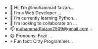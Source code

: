 - 👋 Hi, I’m @muhammad faizan...
- 👀 I’m a Web Developer ...
- 🌱 I’m currently learning  Python...
- 💞️ I’m looking to collaborate on ...
- 📫 muhammadfaizan2509@gmail.com ...
- 😄 Pronouns: Fazii ...
- ⚡ Fun fact: Crzy Programmer...

<!---
muhammadfaizan2509/muhammadfaizan2509 is a ✨ special ✨ repository because its `README.md` (this file) appears on your GitHub profile.
You can click the Preview link to take a look at your changes.
--->
